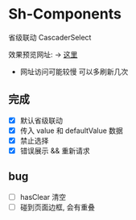 # Sh-Components

省级联动 CascaderSelect

效果预览网址: -> [这里](https://r2tn5k.coding-pages.com/)

* 网址访问可能较慢 可以多刷新几次

## 完成

- [x] 默认省级联动
- [x] 传入 value 和 defaultValue 数据
- [x] 禁止选择
- [x] 错误展示 && 重新请求

## bug

- [ ] hasClear 清空
- [ ] 碰到页面边框, 会有重叠
